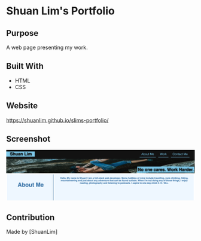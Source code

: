 # Shuan Lim's Portfolio

## Purpose

A web page presenting my work.

## Built With

- HTML
- CSS

## Website

https://shuanlim.github.io/slims-portfolio/

## Screenshot

![Screenshot](screenshot.png)

## Contribution

Made by [ShuanLim]
